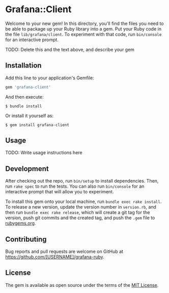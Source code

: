 # Grafana::Client

Welcome to your new gem! In this directory, you'll find the files you need to be able to package up your Ruby library into a gem. Put your Ruby code in the file `lib/grafana/client`. To experiment with that code, run `bin/console` for an interactive prompt.

TODO: Delete this and the text above, and describe your gem

## Installation

Add this line to your application's Gemfile:

```ruby
gem 'grafana-client'
```

And then execute:

    $ bundle install

Or install it yourself as:

    $ gem install grafana-client

## Usage

TODO: Write usage instructions here

## Development

After checking out the repo, run `bin/setup` to install dependencies. Then, run `rake spec` to run the tests. You can also run `bin/console` for an interactive prompt that will allow you to experiment.

To install this gem onto your local machine, run `bundle exec rake install`. To release a new version, update the version number in `version.rb`, and then run `bundle exec rake release`, which will create a git tag for the version, push git commits and the created tag, and push the `.gem` file to [rubygems.org](https://rubygems.org).

## Contributing

Bug reports and pull requests are welcome on GitHub at https://github.com/[USERNAME]/grafana-ruby.

## License

The gem is available as open source under the terms of the [MIT License](https://opensource.org/licenses/MIT).
